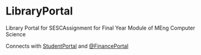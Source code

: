# LibraryPortal
Library Portal for SESCAssignment for Final Year Module of MEng Computer Science

Connects with [StudentPortal](https://github.com/sw1ssyy/FinancePortal) and [@FinancePortal](https://github.com/sw1ssyy/StudentPortal)
